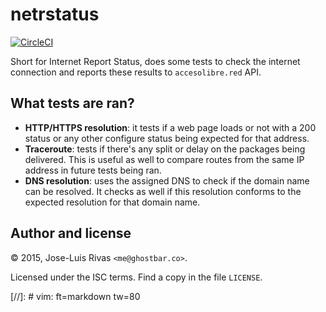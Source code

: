 netrstatus
==========

[![CircleCI](https://circleci.com/gh/accesolibre/netrstatus.svg?style=svg)](https://circleci.com/gh/accesolibre/netrstatus)

Short for Internet Report Status, does some tests to check the internet
connection and reports these results to `accesolibre.red` API.

What tests are ran?
-------------------

+ **HTTP/HTTPS resolution**: it tests if a web page loads or not with a 200 
  status or any other configure status being expected for that address.
+ **Traceroute**: tests if there's any split or delay on the packages being
  delivered. This is useful as well to compare routes from the same IP address
  in future tests being ran.
+ **DNS resolution**: uses the assigned DNS to check if the domain name can be
  resolved. It checks as well if this resolution conforms to the expected
  resolution for that domain name.

Author and license
------------------

© 2015, Jose-Luis Rivas `<me@ghostbar.co>`.

Licensed under the ISC terms. Find a copy in the file `LICENSE`.

[//]: # vim: ft=markdown tw=80
